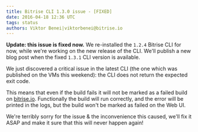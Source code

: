 ```yaml
---
title: Bitrise CLI 1.3.0 issue - [FIXED]
date: 2016-04-18 12:36 UTC
tags: status
authors: Viktor Benei|viktorbenei@bitrise.io
---
```


**Update: this issue is fixed now.** We re-installed the `1.2.4` Bitrise CLI
for now, while we're working on the new release of the CLI. We'll publish
a new blog post when the fixed `1.3.1` CLI version is available.

We just discovered a critical issue in the latest CLI (the one which was published
on the VMs this weekend): the CLI does not return the expected exit code.

This means that even if the build fails it will not be marked as a failed build
on [bitrise.io](https://www.bitrise.io). Functionally the build will
run correctly, and the error will be printed in the logs, but the build
won't be marked as failed on the Web UI.

We're terribly sorry for the issue & the inconvenience this caused,
we'll fix it ASAP and make it sure that this will never happen again!
